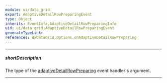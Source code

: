 ```yaml
---
module: ui/data_grid
export: AdaptiveDetailRowPreparingEvent
type: Object
inherits: EventInfo,AdaptiveDetailRowPreparingInfo
uid: ui/data_grid:AdaptiveDetailRowPreparingEvent
generateTypeLink: 
references: dxDataGrid.Options.onAdaptiveDetailRowPreparing
---
```

---
##### shortDescription
The type of the [adaptiveDetailRowPreparing]({basewidgetpath}/Events/#adaptiveDetailRowPreparing) event handler's argument.

---
<!-- Description goes here -->